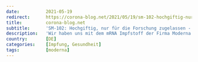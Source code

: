 ```yaml
---
date:          2021-05-19
redirect:      https://corona-blog.net/2021/05/19/sm-102-hochgiftig-nur-fuer-die-forschung-zugelassen-und-im-mrna-impfstoff/
title:         corona-blog.net
subtitle:      'SM-102: Hochgiftig, nur für die Forschung zugelassen - und im mRNA Impfstoff'
description:   'Wir haben uns mit dem mRNA Impfstoff der Firma Moderna befasst. Ein Inhaltsstoff darin, hat es richtig in sich. Der Name lautet SM-102. Von krebserregend…'
country:       [DE]
categories:    [Impfung, Gesundheit]
tags:          [moderna]
---
```

